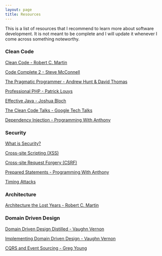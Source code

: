 ```yaml
---
layout: page
title: Resources
---
```


This is a list of resources that I recommend to learn more about software development. It is not meant to be complete and I will update it whenever I come across something noteworthy.

### Clean Code

<i class="fa fa-fw fa-book"></i> [Clean Code - Robert C. Martin](https://www.amazon.com/Clean-Code-Handbook-Software-Craftsmanship-ebook/dp/B001GSTOAM)

<i class="fa fa-fw fa-book"></i> [Code Complete 2 - Steve McConnell](https://www.amazon.com/Code-Complete-Practical-Handbook-Construction/dp/0735619670)

<i class="fa fa-fw fa-book"></i> [The Pragmatic Programmer - Andrew Hunt & David Thomas](https://www.amazon.com/Pragmatic-Programmer-Journeyman-Master/dp/020161622X)

<i class="fa fa-fw fa-book"></i> [Professional PHP - Patrick Louys](/professional-php/)

<i class="fa fa-fw fa-book"></i> [Effective Java - Joshua Bloch](https://www.amazon.com/Effective-Java-2nd-Joshua-Bloch/dp/0321356683)

<i class="fa fa-fw fa-youtube-play"></i> [The Clean Code Talks - Google Tech Talks](https://www.youtube.com/watch?v=4F72VULWFvc&list=PL693EFD059797C21E&index=1)

<i class="fa fa-fw fa-youtube-play"></i> [Dependency Injection - Programming With Anthony](http://blog.ircmaxell.com/2013/01/dependency-injection-programming-with.html)

### Security

<i class="fa fa-fw fa-file-text-o"></i> [What is Security?](http://blog.ircmaxell.com/2011/03/what-is-security-web-application.html)

<i class="fa fa-fw fa-file-text-o"></i> [Cross-site Scripting (XSS)](http://blog.ircmaxell.com/2011/04/xss-web-application-security-post-2.htmlhttp://blog.ircmaxell.com/2013/02/preventing-csrf-attacks.html)

<i class="fa fa-fw fa-file-text-o"></i> [Cross-site Request Forgery (CSRF)](http://blog.ircmaxell.com/2013/02/preventing-csrf-attacks.html)

<i class="fa fa-fw fa-youtube-play"></i> [Prepared Statements - Programming With Anthony](http://blog.ircmaxell.com/2012/12/programming-with-anthony-prepared.html)

<i class="fa fa-fw fa-file-text-o"></i> [Timing Attacks](http://blog.ircmaxell.com/2014/11/its-all-about-time.html)

### Architecture

<i class="fa fa-fw fa-youtube-play"></i> [Architecture the Lost Years - Robert C. Martin](https://www.youtube.com/watch?v=WpkDN78P884)

### Domain Driven Design

<i class="fa fa-fw fa-book"></i>  [Domain Driven Design Distilled - Vaughn Vernon](https://www.amazon.com/Domain-Driven-Design-Distilled-Vaughn-Vernon/dp/0134434420)

<i class="fa fa-fw fa-book"></i>  [Implementing Domain Driven Design - Vaughn Vernon](https://www.amazon.com/Implementing-Domain-Driven-Design-Vaughn-Vernon/dp/0321834577)

<i class="fa fa-fw fa-youtube-play"></i> [CQRS and Event Sourcing - Greg Young](https://www.youtube.com/watch?v=JHGkaShoyNs)

